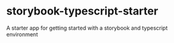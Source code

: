 # storybook-typescript-starter
A starter app for getting started with a storybook and typescript environment
